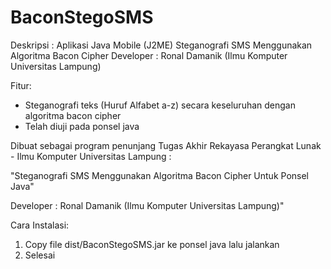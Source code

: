 # BaconStegoSMS

Deskripsi   : Aplikasi Java Mobile (J2ME) Steganografi SMS Menggunakan Algoritma Bacon Cipher
Developer : Ronal Damanik (Ilmu Komputer Universitas Lampung)

Fitur:
- Steganografi teks (Huruf Alfabet a-z) secara keseluruhan dengan algoritma bacon cipher
- Telah diuji pada ponsel java

Dibuat sebagai program penunjang Tugas Akhir Rekayasa Perangkat Lunak - Ilmu Komputer Universitas Lampung :

"Steganografi SMS Menggunakan Algoritma Bacon Cipher Untuk Ponsel Java"

Developer : Ronal Damanik (Ilmu Komputer Universitas Lampung)"

Cara Instalasi:

1. Copy file dist/BaconStegoSMS.jar ke ponsel java lalu jalankan
2. Selesai
